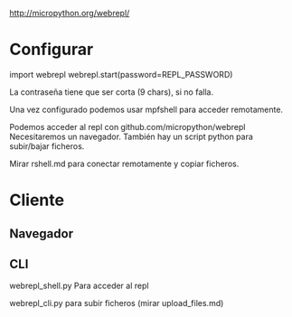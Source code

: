 http://micropython.org/webrepl/



# Configurar
import webrepl
webrepl.start(password=REPL_PASSWORD)

La contraseña tiene que ser corta (9 chars), si no falla.


Una vez configurado podemos usar mpfshell para acceder remotamente.


Podemos acceder al repl con github.com/micropython/webrepl
Necesitaremos un navegador.
También hay un script python para subir/bajar ficheros.


Mirar rshell.md para conectar remotamente y copiar ficheros.


# Cliente
## Navegador

## CLI
webrepl_shell.py
Para acceder al repl

webrepl_cli.py para subir ficheros (mirar upload_files.md)
